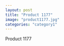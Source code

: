 ```yaml
---
layout: post
title: "Product 1177"
image: "product1177.jpg"
categories: "category1"
---
```

Product 1177
